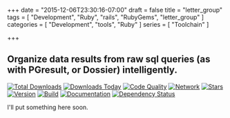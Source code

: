 +++
date = "2015-12-06T23:30:16-07:00"
draft = false
title = "letter_group"
tags = [ "Development", "Ruby", "rails", "RubyGems", "letter_group" ]
categories = [ "Development", "tools", "Ruby" ]
series = [ "Toolchain" ]

+++

## Organize data results from raw sql queries (as with PGresult, or Dossier) intelligently.

[![Total Downloads](https://img.shields.io/gem/rt/letter_group.svg)](https://github.com/pboling/letter_group)
[![Downloads Today](https://img.shields.io/gem/rd/letter_group.svg)](https://github.com/pboling/letter_group)
[![Code Quality](https://img.shields.io/codeclimate/github/pboling/letter_group.svg)](https://codeclimate.com/github/pboling/letter_group)
[![Network](https://img.shields.io/github/forks/pboling/letter_group.svg?style=social)](https://github.com/pboling/letter_group/network)
[![Stars](https://img.shields.io/github/stars/pboling/letter_group.svg?style=social)](https://github.com/pboling/letter_group/stargazers)
[![Version](https://img.shields.io/gem/v/letter_group.svg)](https://rubygems.org/gems/letter_group)
[![Build](https://img.shields.io/travis/pboling/letter_group.svg)](https://travis-ci.org/pboling/letter_group)
[![Documentation](http://inch-ci.org/github/pboling/letter_group.png)](http://inch-ci.org/github/pboling/letter_group)
[![Dependency Status](https://gemnasium.com/pboling/letter_group.png)](https://gemnasium.com/pboling/letter_group)

I'll put something here soon.
